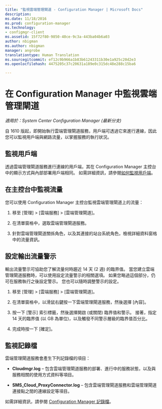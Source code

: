 ```yaml
---
title: "監視雲端管理閘道 - Configuration Manager | Microsoft Docs"
description: 
ms.date: 11/18/2016
ms.prod: configuration-manager
ms.technology:
- configmgr-client
ms.assetid: 15f72f80-9850-40ce-9c3a-443ba04b6a03
author: nbigman
ms.author: nbigman
manager: angrobe
translationtype: Human Translation
ms.sourcegitcommit: ef12c9b966a1b83b61243311b30e1a925c20d2e3
ms.openlocfilehash: 4475205c37c20631a189e0c315dc48e288c15ba6

---
```


# <a name="monitor-cloud-management-gateway-in-configuration-manager"></a>在 Configuration Manager 中監視雲端管理閘道

*適用於：System Center Configuration Manager (最新分支)*

自 1610 版起，即開始執行雲端管理閘道服務，用戶端可透過它來進行連線，因此您可以監視用戶端與網路流量，以掌握服務的執行狀況。

## <a name="monitor-clients"></a>監視用戶端

透過雲端管理閘道服務進行連線的用戶端，其在 Configuration Manager 主控台中的顯示方式與內部部署用戶端相同。 如需詳細資訊，請參閱[如何監視用戶端](monitor-clients.md)。

## <a name="monitor-traffic-in-the-console"></a>在主控台中監視流量

您可以使用 Configuration Manager 主控台監視雲端管理閘道上的流量：

1. 移至 [管理] > [雲端服務] > [雲端管理閘道]。

2. 在清單窗格中，選取雲端管理閘道服務。

3. 針對雲端管理閘道關係角色，以及其連接的站台系統角色，檢視詳細資料窗格中的流量資訊。

## <a name="set-up-outbound-traffic-alerts"></a>設定輸出流量警示

輸出流量警示可協助您了解流量何時趨近 14 天 (2 週) 的臨界值。 當您建立雲端管理閘道服務時，可以使用設定流量警示的相關選項。 如果您略過這個部分，仍可在服務執行之後設定警示。 您也可以隨時調整警示的設定。

1. 移至 [管理] > [雲端服務] > [雲端管理閘道]。

2. 在清單窗格中，以滑鼠右鍵按一下雲端管理閘道服務，然後選擇 [內容]。

3. 按一下 [警示] 索引標籤，然後選擇開啟 (或關閉) 臨界值和警示。 接著，指定 14 天的臨界值 (以 GB 為單位)，以及觸發不同警示層級的臨界值百分比。

4. 完成時按一下 [確定]。

## <a name="monitor-logs"></a>監視記錄檔

雲端管理閘道服務會產生下列記錄檔的項目：

-   **Cloudmgr.log** – 包含雲端管理閘道服務的部署、進行中的服務狀態，以及與服務相關的使用方式資料等項目。

-   **SMS\_Cloud\_ProxyConnector.log** – 包含雲端管理閘道服務和雲端管理閘道連接點之間的連線設定等項目。

如需詳細資訊，請參閱 [Configuration Manager 記錄檔](/sccm/core/plan-design/hierarchy/log-files)。



<!--HONumber=Jan17_HO4-->


